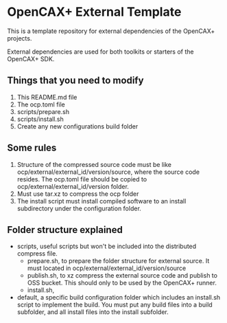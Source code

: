 # OpenCAX+ External Template

This is a template repository for external dependencies of the OpenCAX+ projects.

External dependencies are used for both toolkits or starters of the OpenCAX+ SDK.


## Things that you need to modify

1. This README.md file 
2. The ocp.toml file
3. scripts/prepare.sh
4. scripts/install.sh
5. Create any new configurations build folder

## Some rules
1. Structure of the compressed source code must be like ocp/external/external_id/version/source, where the source code resides. The ocp.toml file should be copied to ocp/external/external_id/version folder.
2. Must use tar.xz to compress the ocp folder
3. The install script must install compiled software to an install subdirectory under the configuration folder.

## Folder structure explained
- scripts, useful scripts but won't be included into the distributed compress file.
    - prepare.sh, to prepare the folder structure for external source. It must located in ocp/external/external_id/version/source
    - publish.sh, to xz compress the external source code and publish to OSS bucket. This should only to be used by the OpenCAX+ runner.
    - install.sh, 
- default, a specific build configuration folder which includes an install.sh script to implement the build. You must put any build files into a build subfolder, and all install files into the install subfolder.